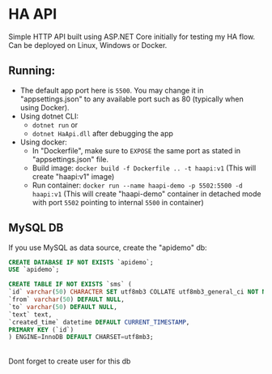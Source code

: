 # HA API
Simple HTTP API built using ASP.NET Core initially for testing my HA flow. Can be deployed on Linux, Windows or Docker.

## Running:
- The default app port here is `5500`. You may change it in "appsettings.json" to any available port such as 80 (typically when using Docker).
- Using dotnet CLI:
  - `dotnet run` or
  - `dotnet HaApi.dll` after debugging the app
- Using docker:
  - In "Dockerfile", make sure to `EXPOSE` the same port as stated in "appsettings.json" file.
  - Build image: `docker build -f Dockerfile .. -t haapi:v1` (This will create "haapi:v1" image)
  - Run container: `docker run --name haapi-demo -p 5502:5500 -d haapi:v1` (This will create "haapi-demo" container in detached mode with port `5502` pointing to internal `5500` in container)


## MySQL DB
If you use MySQL as data source, create the "apidemo" db:
<br />

~~~~sql
CREATE DATABASE IF NOT EXISTS `apidemo`;
USE `apidemo`;

CREATE TABLE IF NOT EXISTS `sms` (
`id` varchar(50) CHARACTER SET utf8mb3 COLLATE utf8mb3_general_ci NOT NULL,
`from` varchar(50) DEFAULT NULL,
`to` varchar(50) DEFAULT NULL,
`text` text,
`created_time` datetime DEFAULT CURRENT_TIMESTAMP,
PRIMARY KEY (`id`)
) ENGINE=InnoDB DEFAULT CHARSET=utf8mb3;
~~~~
<br />
Dont forget to create user for this db
